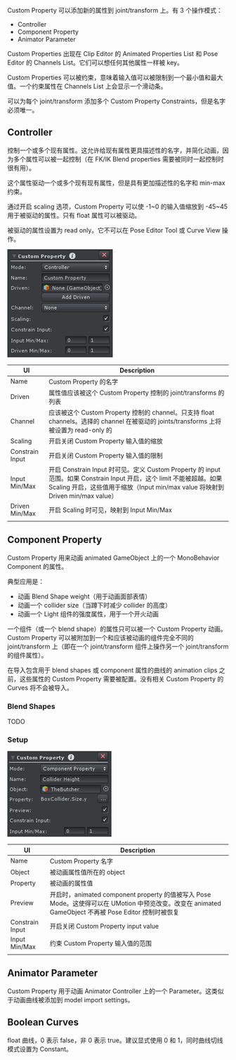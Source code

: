 Custom Property 可以添加新的属性到 joint/transform 上。有 3 个操作模式：

- Controller
- Component Property
- Animator Parameter

Custom Properties 出现在 Clip Editor 的 Animated Properties List 和 Pose Editor 的 Channels List。它们可以想任何其他属性一样被 key。

Custom Properties 可以被约束，意味着输入值可以被限制到一个最小值和最大值。一个约束属性在 Channels List 上会显示一个滑动条。

可以为每个 joint/transform 添加多个 Custom Property Constraints，但是名字必须唯一。

## Controller

控制一个或多个现有属性。这允许给现有属性更具描述性的名字，并简化动画，因为多个属性可以被一起控制（在 FK/IK Blend properties 需要被同时一起控制时很有用）。

这个属性驱动一个或多个现有现有属性，但是具有更加描述性的名字和 min-max 约束。

通过开启 scaling 选项，Custom Property 可以使 -1~0 的输入值缩放到 -45~45 用于被驱动的属性。只有 float 属性可以被驱动。

被驱动的属性设置为 read only。它不可以在 Pose Editor Tool 或 Curve View 操作。

![CustomPropertyConstraintControllerSetup](../Image/CustomPropertyConstraintControllerSetup.png)

| UI | Description |
| --- | --- |
| Name | Custom Property 的名字 |
| Driven | 属性值应该被这个 Custom Property 控制的 joint/transforms 的列表 |
| Channel | 应该被这个 Custom Property 控制的 channel。只支持 float channels。选择的 channel 在被驱动的 joints/transforms 上将被设置为 read-only 的 |
| Scaling | 开启关闭 Custom Property 输入值的缩放 |
| Constrain Input | 开启关闭 Custom Property 输入值的限制 |
| Input Min/Max | 开启 Constrain Input 时可见。定义 Custom Property 的 input 范围。如果 Constrain Input 开启，这个 limit 不能被超越。如果 Scaling 开启，这些值用于缩放（Input min/max value 将映射到 Driven min/max value） |
| Driven Min/Max | 开启 Scaling 时可见，映射到 Input Min/Max |
| | |

## Component Property

Custom Property 用来动画 animated GameObject 上的一个 MonoBehavior Component 的属性。

典型应用是：

- 动画 Blend Shape weight（用于动画面部表情）
- 动画一个 collider size（当蹲下时减少 collider 的高度）
- 动画一个 Light 组件的强度属性，用于一个开火动画

一个组件（或一个 blend shape）的属性只可以被一个 Custom Property 动画。Custom Property 可以被附加到一个和应该被动画的组件完全不同的 joint/transform 上（即在一个 joint/transform 组件上操作另一个 joint/transform 的组件属性）。

在导入包含用于 blend shapes 或 component 属性的曲线的 animation clips 之前，这些属性的 Custom Property 需要被配置。没有相关 Custom Property 的 Curves 将不会被导入。

### Blend Shapes

TODO

### Setup

![CustomPropertyConstraintComponentPropertySetup](../Image/CustomPropertyConstraintComponentPropertySetup.png)

| UI | Description |
| --- | --- |
| Name | Custom Property 名字 |
| Object | 被动画属性值所在的 object |
| Property | 被动画的属性值 |
| Preview | 开启时，animated component property 的值被写入 Pose Mode。这使得可以在 UMotion 中预览改变。改变在 animated GameObject 不再被 Pose Editor 控制时被恢复 |
| Constrain Input | 开启关闭 Custom Property input value | 
| Input Min/Max | 约束 Custom Property 输入值的范围 |
| | |

## Animator Parameter

Custom Property 用于动画 Animator Controller 上的一个 Parameter。这类似于动画曲线被添加到 model import settings。

## Boolean Curves

float 曲线，0 表示 false，非 0 表示 true。建议显式使用 0 和 1，同时曲线切线模式设置为 Constant。
